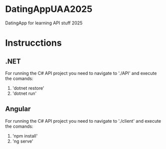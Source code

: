 # DatingAppUAA2025
DatingApp for learning API stuff 2025

# Instrucctions
## .NET
For running the C# API project you need to navigate to './API' and execute the comands:

1. 'dotnet restore'
1. 'dotnet run'

## Angular
For running the C# API project you need to navigate to './client' and execute the comands:

1. 'npm install'
1. 'ng serve'